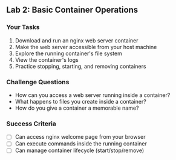 ## Lab 2: Basic Container Operations

### Your Tasks

1. Download and run an nginx web server container
2. Make the web server accessible from your host machine
3. Explore the running container's file system
4. View the container's logs
5. Practice stopping, starting, and removing containers

### Challenge Questions

- How can you access a web server running inside a container?
- What happens to files you create inside a container?
- How do you give a container a memorable name?

### Success Criteria

- [ ] Can access nginx welcome page from your browser
- [ ] Can execute commands inside the running container
- [ ] Can manage container lifecycle (start/stop/remove)
